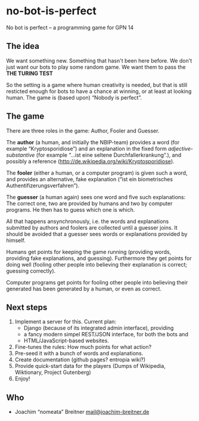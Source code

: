 no-bot-is-perfect
=================

No bot is perfect – a programming game for GPN 14

The idea
--------

We want something new. Something that hasn't been here before. We don't just
want our bots to play some random game. We want them to pass the **THE TURING
TEST**

So the setting is a game where human creativity is needed, but that is still
resticted enough for bots to have a chance at winning, or at least at looking
human. The game is (based upon) “Nobody is perfect”.

The game
--------

There are three roles in the game: Author, Fooler and Guesser.

The **author** (a human, and initially the NBIP-team) provides a word (for
example “Kryptosporidiose”) and an explanation in the fixed form
*adjective*-*substantive* (for example “...ist eine seltene
Durchfallerkrankung“.), and possibly a reference
(http://de.wikipedia.org/wiki/Kryptosporidiose).

The **fooler** (either a human, or a computer program) is given such a word,
and provides an alternative, fake explanation (“ist ein biometrisches
Authentifizerungsverfahren”).

The **guesser** (a human again) sees one word and five such explanations: The
correct one, two are provided by humans and two by computer programs. He then
has to guess which one is which.

All that happens ansynchronously, i.e. the words and explanations submitted by
authors and foolers are collected until a guesser joins. It should be avoided
that a guesser sees words or explanations provided by himself.

Humans get points for keeping the game running (providing words, providing fake
explanations, and guessing). Furthermore they get points for doing well
(fooling other people into believing their explanation is correct; guessing
correctly).

Computer programs get points for fooling other people into believing their
generated has been generated by a human, or even as correct.

Next steps
----------

 1. Implement a server for this. Current plan:
     * Django (because of its integrated admin interface), providing
     * a fancy modern simpel REST/JSON interface, for both the bots and
     * HTML/JavaScript-based websites.
 2. Fine-tunes the rules: How much points for what action?
 3. Pre-seed it with a bunch of words and explanations.
 4. Create documentation (github pages? entropia wiki?)
 5. Provide quick-start data for the players (Dumps of Wikipedia, Wiktionary,
    Project Gutenberg)
 6. Enjoy!

Who
---

 * Joachim “nomeata” Breitner <mail@joachim-breitner.de>
